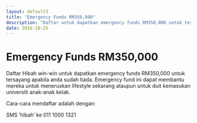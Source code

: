```yaml
---
layout: default3
title: "Emergency Funds RM350,000"
description: "Daftar untuk dapatkan emergency funds RM350,000 untuk tersayang apabila anda sudah tiada"
date: 2016-10-25
---
```


# Emergency Funds RM350,000

Daftar Hibah win-win untuk dapatkan emergency funds RM350,000 untuk tersayang apabila anda sudah tiada. Emergency fund ini dapat membantu mereka untuk meneruskan lifestyle sekarang ataupun untuk duit kemasukan universiti anak-anak kelak.

Cara-cara mendaftar adalah dengan:

SMS ‘hibah’ ke 011 1000 1321

